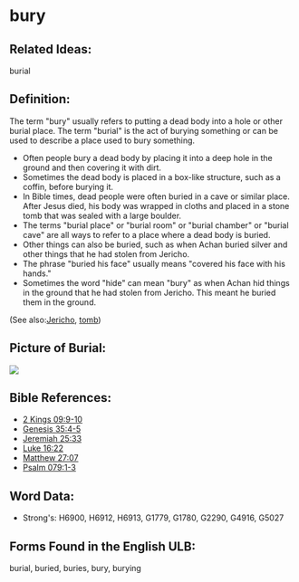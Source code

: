 # bury

## Related Ideas:

burial

## Definition:

The term "bury" usually refers to putting a dead body into a hole or other burial place. The term "burial" is the act of burying something or can be used to describe a place used to bury something.

* Often people bury a dead body by placing it into a deep hole in the ground and then covering it with dirt.
* Sometimes the dead body is placed in a box-like structure, such as a coffin, before burying it.
* In Bible times, dead people were often buried in a cave or similar place. After Jesus died, his body was wrapped in cloths and placed in a stone tomb that was sealed with a large boulder.
* The terms "burial place" or "burial room" or "burial chamber" or "burial cave" are all ways to refer to a place where a dead body is buried.
* Other things can also be buried, such as when Achan buried silver and other things that he had stolen from Jericho.
* The phrase "buried his face" usually means "covered his face with his hands."
* Sometimes the word "hide" can mean "bury" as when Achan hid things in the ground that he had stolen from Jericho. This meant he buried them in the ground.

(See also:[Jericho](../names/jericho.md), [tomb](../other/tomb.md))

## Picture of Burial:

<a href="https://content.bibletranslationtools.org/WycliffeAssociates/en_tw/raw/branch/master/PNGs/b/Burial_line.png"><img src="https://content.bibletranslationtools.org/WycliffeAssociates/en_tw/raw/branch/master/PNGs/b/Burial_line.png" ></a>

## Bible References:

* [2 Kings 09:9-10](rc://en/tn/help/2ki/09/09)
* [Genesis 35:4-5](rc://en/tn/help/gen/35/04)
* [Jeremiah 25:33](rc://en/tn/help/jer/25/33)
* [Luke 16:22](rc://en/tn/help/luk/16/22)
* [Matthew 27:07](rc://en/tn/help/mat/27/07)
* [Psalm 079:1-3](rc://en/tn/help/psa/079/001)

## Word Data:

* Strong's: H6900, H6912, H6913, G1779, G1780, G2290, G4916, G5027

## Forms Found in the English ULB:

burial, buried, buries, bury, burying

